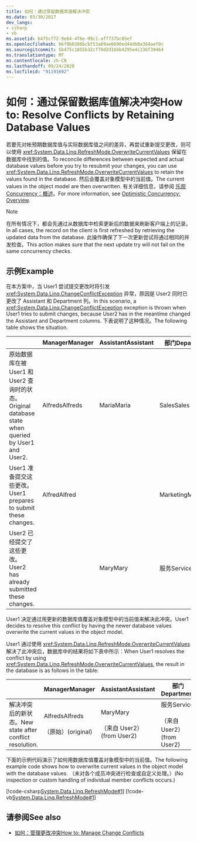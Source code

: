 ```yaml
---
title: 如何：通过保留数据库值解决冲突
ms.date: 03/30/2017
dev_langs:
- csharp
- vb
ms.assetid: b475cf72-9e64-4f6e-99c1-af7737bc85ef
ms.openlocfilehash: b6f9b0308bcbf53a89ae0690ed44db0a364aef0c
ms.sourcegitcommit: 5b475c1855b32cf78d2d1bbb4295e4c236f39464
ms.translationtype: MT
ms.contentlocale: zh-CN
ms.lasthandoff: 09/24/2020
ms.locfileid: "91191692"
---
```

# <a name="how-to-resolve-conflicts-by-retaining-database-values"></a><span data-ttu-id="51b01-102">如何：通过保留数据库值解决冲突</span><span class="sxs-lookup"><span data-stu-id="51b01-102">How to: Resolve Conflicts by Retaining Database Values</span></span>

<span data-ttu-id="51b01-103">若要先对帐预期数据库值与实际数据库值之间的差异，再尝试重新提交更改，则可以使用 <xref:System.Data.Linq.RefreshMode.OverwriteCurrentValues> 保留在数据库中找到的值。</span><span class="sxs-lookup"><span data-stu-id="51b01-103">To reconcile differences between expected and actual database values before you try to resubmit your changes, you can use <xref:System.Data.Linq.RefreshMode.OverwriteCurrentValues> to retain the values found in the database.</span></span> <span data-ttu-id="51b01-104">然后会覆盖对象模型中的当前值。</span><span class="sxs-lookup"><span data-stu-id="51b01-104">The current values in the object model are then overwritten.</span></span> <span data-ttu-id="51b01-105">有关详细信息，请参阅 [乐观 Concurrency：概述](optimistic-concurrency-overview.md)。</span><span class="sxs-lookup"><span data-stu-id="51b01-105">For more information, see [Optimistic Concurrency: Overview](optimistic-concurrency-overview.md).</span></span>  
  
> [!NOTE]
> <span data-ttu-id="51b01-106">在所有情况下，都会先通过从数据库中检索更新后的数据来刷新客户端上的记录。</span><span class="sxs-lookup"><span data-stu-id="51b01-106">In all cases, the record on the client is first refreshed by retrieving the updated data from the database.</span></span> <span data-ttu-id="51b01-107">此操作确保了下一次更新尝试将通过相同的并发检查。</span><span class="sxs-lookup"><span data-stu-id="51b01-107">This action makes sure that the next update try will not fail on the same concurrency checks.</span></span>  
  
## <a name="example"></a><span data-ttu-id="51b01-108">示例</span><span class="sxs-lookup"><span data-stu-id="51b01-108">Example</span></span>  

 <span data-ttu-id="51b01-109">在本方案中，当 User1 尝试提交更改时将引发 <xref:System.Data.Linq.ChangeConflictException> 异常，原因是 User2 同时已更改了 Assistant 和 Department 列。</span><span class="sxs-lookup"><span data-stu-id="51b01-109">In this scenario, a <xref:System.Data.Linq.ChangeConflictException> exception is thrown when User1 tries to submit changes, because User2 has in the meantime changed the Assistant and Department columns.</span></span> <span data-ttu-id="51b01-110">下表说明了这种情况。</span><span class="sxs-lookup"><span data-stu-id="51b01-110">The following table shows the situation.</span></span>  
  
||<span data-ttu-id="51b01-111">Manager</span><span class="sxs-lookup"><span data-stu-id="51b01-111">Manager</span></span>|<span data-ttu-id="51b01-112">Assistant</span><span class="sxs-lookup"><span data-stu-id="51b01-112">Assistant</span></span>|<span data-ttu-id="51b01-113">部门</span><span class="sxs-lookup"><span data-stu-id="51b01-113">Department</span></span>|  
|------|-------------|---------------|----------------|  
|<span data-ttu-id="51b01-114">原始数据库在被 User1 和 User2 查询时的状态。</span><span class="sxs-lookup"><span data-stu-id="51b01-114">Original database state when queried by User1 and User2.</span></span>|<span data-ttu-id="51b01-115">Alfreds</span><span class="sxs-lookup"><span data-stu-id="51b01-115">Alfreds</span></span>|<span data-ttu-id="51b01-116">Maria</span><span class="sxs-lookup"><span data-stu-id="51b01-116">Maria</span></span>|<span data-ttu-id="51b01-117">Sales</span><span class="sxs-lookup"><span data-stu-id="51b01-117">Sales</span></span>|  
|<span data-ttu-id="51b01-118">User1 准备提交这些更改。</span><span class="sxs-lookup"><span data-stu-id="51b01-118">User1 prepares to submit these changes.</span></span>|<span data-ttu-id="51b01-119">Alfred</span><span class="sxs-lookup"><span data-stu-id="51b01-119">Alfred</span></span>||<span data-ttu-id="51b01-120">Marketing</span><span class="sxs-lookup"><span data-stu-id="51b01-120">Marketing</span></span>|  
|<span data-ttu-id="51b01-121">User2 已经提交了这些更改。</span><span class="sxs-lookup"><span data-stu-id="51b01-121">User2 has already submitted these changes.</span></span>||<span data-ttu-id="51b01-122">Mary</span><span class="sxs-lookup"><span data-stu-id="51b01-122">Mary</span></span>|<span data-ttu-id="51b01-123">服务</span><span class="sxs-lookup"><span data-stu-id="51b01-123">Service</span></span>|  
  
 <span data-ttu-id="51b01-124">User1 决定通过用更新的数据库值覆盖对象模型中的当前值来解决此冲突。</span><span class="sxs-lookup"><span data-stu-id="51b01-124">User1 decides to resolve this conflict by having the newer database values overwrite the current values in the object model.</span></span>  
  
 <span data-ttu-id="51b01-125">User1 通过使用 <xref:System.Data.Linq.RefreshMode.OverwriteCurrentValues> 解决了此冲突后，数据库中的结果将如下表中所示：</span><span class="sxs-lookup"><span data-stu-id="51b01-125">When User1 resolves the conflict by using <xref:System.Data.Linq.RefreshMode.OverwriteCurrentValues>, the result in the database is as follows in the table:</span></span>  
  
||<span data-ttu-id="51b01-126">Manager</span><span class="sxs-lookup"><span data-stu-id="51b01-126">Manager</span></span>|<span data-ttu-id="51b01-127">Assistant</span><span class="sxs-lookup"><span data-stu-id="51b01-127">Assistant</span></span>|<span data-ttu-id="51b01-128">部门</span><span class="sxs-lookup"><span data-stu-id="51b01-128">Department</span></span>|  
|------|-------------|---------------|----------------|  
|<span data-ttu-id="51b01-129">解决冲突后的新状态。</span><span class="sxs-lookup"><span data-stu-id="51b01-129">New state after conflict resolution.</span></span>|<span data-ttu-id="51b01-130">Alfreds</span><span class="sxs-lookup"><span data-stu-id="51b01-130">Alfreds</span></span><br /><br /> <span data-ttu-id="51b01-131">（原始）</span><span class="sxs-lookup"><span data-stu-id="51b01-131">(original)</span></span>|<span data-ttu-id="51b01-132">Mary</span><span class="sxs-lookup"><span data-stu-id="51b01-132">Mary</span></span><br /><br /> <span data-ttu-id="51b01-133">（来自 User2）</span><span class="sxs-lookup"><span data-stu-id="51b01-133">(from User2)</span></span>|<span data-ttu-id="51b01-134">服务</span><span class="sxs-lookup"><span data-stu-id="51b01-134">Service</span></span><br /><br /> <span data-ttu-id="51b01-135">（来自 User2）</span><span class="sxs-lookup"><span data-stu-id="51b01-135">(from User2)</span></span>|  
  
 <span data-ttu-id="51b01-136">下面的示例代码演示了如何用数据库值覆盖对象模型中的当前值。</span><span class="sxs-lookup"><span data-stu-id="51b01-136">The following example code shows how to overwrite current values in the object model with the database values.</span></span> <span data-ttu-id="51b01-137">（未对各个成员冲突进行检查或自定义处理。）</span><span class="sxs-lookup"><span data-stu-id="51b01-137">(No inspection or custom handling of individual member conflicts occurs.)</span></span>  
  
 [!code-csharp[System.Data.Linq.RefreshMode#1](../../../../../../samples/snippets/csharp/VS_Snippets_Data/system.data.linq.refreshmode/cs/program.cs#1)]
 [!code-vb[System.Data.Linq.RefreshMode#1](../../../../../../samples/snippets/visualbasic/VS_Snippets_Data/system.data.linq.refreshmode/vb/module1.vb#1)]  
  
## <a name="see-also"></a><span data-ttu-id="51b01-138">请参阅</span><span class="sxs-lookup"><span data-stu-id="51b01-138">See also</span></span>

- [<span data-ttu-id="51b01-139">如何：管理更改冲突</span><span class="sxs-lookup"><span data-stu-id="51b01-139">How to: Manage Change Conflicts</span></span>](how-to-manage-change-conflicts.md)
